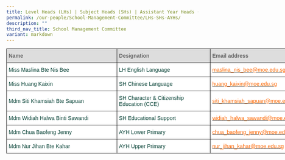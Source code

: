 ```yaml
---
title: Level Heads (LHs) | Subject Heads (SHs) | Assistant Year Heads (AYHs)
permalink: /our-people/School-Management-Committee/LHs-SHs-AYHs/
description: ""
third_nav_title: School Management Committee
variant: markdown
---
```

<style type="text/css">
.tg  {border-collapse:collapse;border-spacing:0;margin:0px auto;}
.tg td{border-color:black;border-style:solid;border-width:1px;font-family:Arial, sans-serif;font-size:14px;
  overflow:hidden;padding:10px 5px;word-break:normal;}
.tg th{border-color:black;border-style:solid;border-width:1px;font-family:Arial, sans-serif;font-size:14px;
  font-weight:normal;overflow:hidden;padding:10px 5px;word-break:normal;}
.tg .tg-yhj3{background-color:#FFF;color:#0C463A;text-align:left;vertical-align:middle}
.tg .tg-feqv{background-color:#DDD;color:#666;font-weight:bold;text-align:left;vertical-align:middle}
.tg .tg-o5fr{background-color:#FFF;color:#FD6500;text-align:left;vertical-align:middle}
</style>
<table class="tg" style="undefined;align: left; table-layout: fixed; width: 818px">
<colgroup>
<col style="width: 300px">
<col style="width: 234px">
<col style="width: 284px">
</colgroup>
<tbody>
	<tr>
    <td class="tg-feqv"><span style="color:#666">Name</span></td>
    <td style="width:30%" class="tg-feqv"><span style="color:#666">Designation</span></td>
    <td class="tg-feqv"><span style="color:#666">Email address</span></td>
  </tr>
  <tr>
    <td class="tg-yhj3">Miss Maslina Bte Nis Bee<br></td>
    <td class="tg-yhj3">LH English Language<br></td>
			<td class="tg-o5fr"><a href="mailto:maslina_nis_bee@moe.edu.sg"><span style="text-decoration:none;color:#FD6500">maslina_nis_bee@moe.edu.sg</span></a><br></td>
  </tr>
	<tr>
    <td class="tg-yhj3">Miss Huang Kaixin</td>
    <td class="tg-yhj3">SH Chinese Language</td>
    <td class="tg-o5fr"><a href="mailto:huang_kaixin@moe.edu.sg"><span style="text-decoration:none;color:#FD6500">huang_kaixin@moe.edu.sg</span></a></td>
  </tr>
  <tr>
    <td class="tg-yhj3">Mdm Siti Khamsiah Bte Sapuan </td>
    <td class="tg-yhj3">SH Character &amp; Citizenship Education (CCE) </td>
    <td class="tg-o5fr"><a href="mailto:siti_khamsiah_sapuan@moe.edu.sg"><span style="text-decoration:none;color:#FD6500">siti_khamsiah_sapuan@moe.edu.sg</span></a></td>
  </tr>
  <tr>
    <td class="tg-yhj3">Mdm Widiah Halwa Binti Sawandi </td>
    <td class="tg-yhj3">SH Educational Support </td>
    <td class="tg-o5fr"><a href="mailto:widiah_halwa_sawandi@moe.edu.sg"><span style="text-decoration:none;color:#FD6500">widiah_halwa_sawandi@moe.edu.sg</span></a></td>
  </tr>
  <tr>
    <td class="tg-yhj3">Mdm Chua Baofeng Jenny </td>
    <td class="tg-yhj3">AYH Lower Primary </td>
    <td class="tg-o5fr"><a href="mailto:chua_baofeng_jenny@moe.edu.sg"><span style="text-decoration:none;color:#FD6500">chua_baofeng_jenny@moe.edu.sg</span></a></td>
  </tr>
  <tr>
    <td class="tg-yhj3"> Mdm Nur Jihan Bte Kahar</td>
    <td class="tg-yhj3">AYH Upper Primary </td>
    <td class="tg-o5fr"><a href="mailto:nur_jihan_kahar@moe.edu.sg"><span style="text-decoration:none;color:#FD6500">nur_jihan_kahar@moe.edu.sg</span></a></td>
  </tr>
	 <tr>
  </tr>
</tbody>
</table>